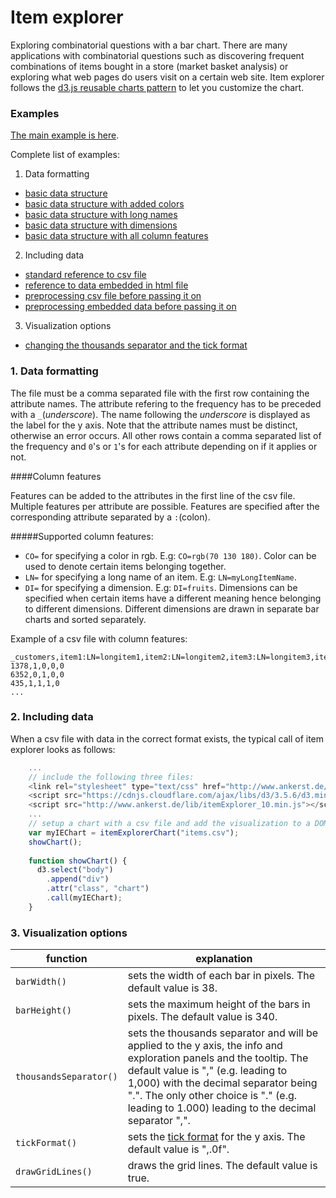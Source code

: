 # Item explorer
Exploring combinatorial questions with a bar chart. There are many applications with combinatorial questions such as discovering frequent combinations of items bought in a store (market basket analysis) or exploring what web pages do users visit on a certain web site.
Item explorer follows the [d3.js reusable charts pattern](http://bost.ocks.org/mike/chart/) to let you customize the chart.

### Examples

[The main example is here](http://bl.ocks.org/EE2dev/raw/a3ee04578325668bd3f8/).

Complete list of examples:

1. Data formatting
  * [basic data structure](http://bl.ocks.org/ee2dev/5a4ab3ca8b3b7b57d234)
  * [basic data structure with added colors](http://bl.ocks.org/ee2dev/0f7abbfc6ab01513d89a)
  * [basic data structure with long names](http://bl.ocks.org/ee2dev/d9ad0499316f09c598a3)
  * [basic data structure with dimensions](http://bl.ocks.org/ee2dev/2a7a31815153d26b39f6)
  * [basic data structure with all column features](http://bl.ocks.org/ee2dev/69c42b901d0ed52d480a)

2. Including data
  * [standard reference to csv file](http://bl.ocks.org/ee2dev/3bb8a779948659a5b101)
  * [reference to data embedded in html file](http://bl.ocks.org/ee2dev/07bbe91f368e5ce0b180)
  * [preprocessing csv file before passing it on](http://bl.ocks.org/ee2dev/a5e1b098533228613f28)
  * [preprocessing embedded data before passing it on](http://bl.ocks.org/ee2dev/de4a9e0010795ace76b8)

3. Visualization options
  * [changing the thousands separator and the tick format](http://bl.ocks.org/EE2dev/raw/131ad62a0ef5a8e6968b/)

### 1. Data formatting

The file must be a comma separated file with the first row containing the attribute names.
The attribute refering to the frequency has to be preceded with a `_`(*underscore*).
The name following the *underscore* is displayed as the label for the y axis. Note that the attribute names must be distinct, otherwise an error occurs.
All other rows contain a comma separated list of the frequency and `0`'s or `1`'s for each attribute depending on if it applies or not. 

####Column features

Features can be added to the attributes in the first line of the csv file.
Multiple features per attribute are possible. Features are specified after the corresponding attribute separated by a `:`(colon).

#####Supported column features:

- `CO=` for specifying a color in rgb. E.g: `CO=rgb(70 130 180)`. Color can be used to denote certain items belonging together.
- `LN=` for specifying a long name of an item. E.g: `LN=myLongItemName`.
- `DI=` for specifying a dimension. E.g: `DI=fruits`. 
Dimensions can be specified when certain items have a different meaning hence belonging to different dimensions. Different dimensions are drawn in separate bar charts and sorted separately.

Example of a csv file with column features:
```
_customers,item1:LN=longitem1,item2:LN=longitem2,item3:LN=longitem3,item4
1378,1,0,0,0
6352,0,1,0,0
435,1,1,1,0
...
```

### 2. Including data

When a csv file with data in the correct format exists, the typical call of item explorer looks as follows:

```javascript
    ...
    // include the following three files:
    <link rel="stylesheet" type="text/css" href="http://www.ankerst.de/lib/itemExplorer_10.css">
    <script src="https://cdnjs.cloudflare.com/ajax/libs/d3/3.5.6/d3.min.js"></script>
    <script src="http://www.ankerst.de/lib/itemExplorer_10.min.js"></script>
    ...
    // setup a chart with a csv file and add the visualization to a DOM element
    var myIEChart = itemExplorerChart("items.csv");
    showChart(); 
    
    function showChart() {
      d3.select("body")
        .append("div")
        .attr("class", "chart")
        .call(myIEChart);
    }  
```

### 3. Visualization options

function | explanation
------------ | -------------
`barWidth()` | sets the width of each bar in pixels. The default value is 38.
`barHeight()` | sets the maximum height of the bars in pixels. The default value is 340.
`thousandsSeparator()` | sets the thousands separator and will be applied to the y axis, the info and exploration panels and the tooltip. The default value is "," (e.g. leading to 1,000) with the decimal separator being ".". The only other choice is "." (e.g. leading to 1.000) leading to the decimal separator ",".
`tickFormat()` | sets the [tick format](https://github.com/mbostock/d3/wiki/SVG-Axes#tickFormat) for the y axis. The default value is ",.0f".
`drawGridLines()` | draws the grid lines. The default value is true.
